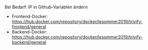 Bei Bedarf: IP in Github-Variablen ändern
- Frontend-Docker: https://hub.docker.com/repository/docker/lesommer2019/trivify-frontend/general
- Backend-Docker: https://hub.docker.com/repository/docker/lesommer2019/trivify-backend/general
